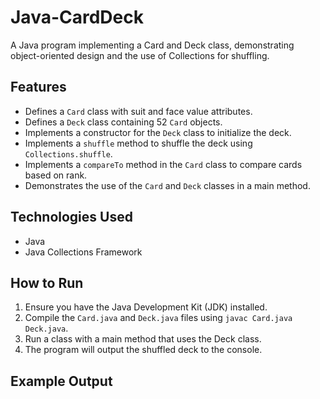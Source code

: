# Java-CardDeck

A Java program implementing a Card and Deck class, demonstrating object-oriented design and the use of Collections for shuffling.

## Features

* Defines a `Card` class with suit and face value attributes.
* Defines a `Deck` class containing 52 `Card` objects.
* Implements a constructor for the `Deck` class to initialize the deck.
* Implements a `shuffle` method to shuffle the deck using `Collections.shuffle`.
* Implements a `compareTo` method in the `Card` class to compare cards based on rank.
* Demonstrates the use of the `Card` and `Deck` classes in a main method.

## Technologies Used

* Java
* Java Collections Framework

## How to Run

1.  Ensure you have the Java Development Kit (JDK) installed.
2.  Compile the `Card.java` and `Deck.java` files using `javac Card.java Deck.java`.
3.  Run a class with a main method that uses the Deck class.
4.  The program will output the shuffled deck to the console.

## Example Output
